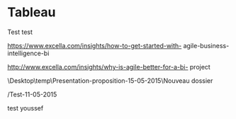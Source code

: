 # Tableau
Test
test







https://www.excella.com/insights/how-to-get-started-with- agile-business-intelligence-bi

http://www.excella.com/insights/why-is-agile-better-for-a-bi- project


\Desktop\temp\Presentation-proposition-15-05-2015\Nouveau dossier

/Test-11-05-2015



test youssef